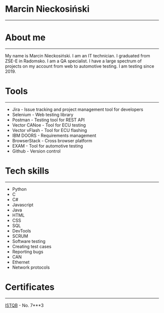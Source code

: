 # Marcin Nieckosiński
---
# About me
---
My name is Marcin Nieckosiński. I am an IT technician. I graduated from ZSE-E in Radomsko. I am a QA specialist. I have a large spectrum of projects on my account from web to automotive testing. I am testing since 2019.

# Tools
---
- Jira - Issue tracking and project management tool for developers
- Selenium - Web testing library
- Postman - Testing tool for REST API
- Vector CANoe - Tool for ECU testing
- Vector vFlash - Tool for ECU flashing
- IBM DOORS - Requirements management
- BrowserStack - Cross browser platform
- EXAM - Tool for automotive testing
- Github - Version control

# Tech skills
---
- Python
- C
- C#
- Javascript
- Java
- HTML
- CSS
- SQL
- DevTools
- SCRUM
- Software testing
- Creating test cases
- Reporting bugs
- CAN
- Ethernet
- Network protocols

# Certificates
---
[ISTQB](https://www.gasq.org/en/certification/check-a-certificate.html) - No. 7***3
